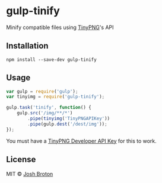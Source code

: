 # gulp-tinify
Minify compatible files using [TinyPNG](https://tinypng.com/)'s API

## Installation
```
npm install --save-dev gulp-tinify
```

## Usage

```js
var gulp = require('gulp');
var tinyimg = require('gulp-tinify');

gulp.task('tinify', function() {
    gulp.src('/img/**/*')
        .pipe(tinyimg('TinyPNGAPIKey'))
        .pipe(gulp.dest('/dest/img'));
});
```

You must have a [TinyPNG Developer API Key](https://tinypng.com/developers) for this to work.

## License

MIT © [Josh Broton](http://joshbroton.com)
